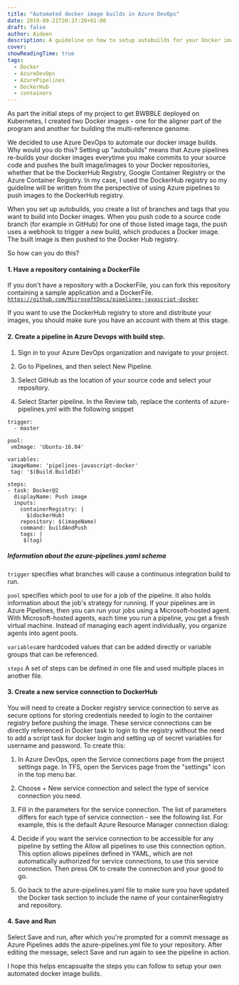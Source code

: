 ```yaml
---
title: "Automated docker image builds in Azure DevOps"
date: 2019-09-21T20:37:20+01:00
draft: false
author: Aideen
description: A guideline on how to setup autobuilds for your Docker images.
cover:
showReadingTime: true
tags:
  - Docker
  - AzureDevOps
  - AzurePipelines
  - DockerHub
  - containers
---
```


As part the initial steps of my project to get BWBBLE deployed on Kubernetes, I created two Docker images - one for the aligner part of the program and another for building the multi-reference genome.

We decided to use Azure DevOps to automate our docker image builds. Why would you do this? Setting up "autobuilds" means that Azure pipelines re-builds your docker images everytime you make commits to your source code and pushes the built image/images to your Docker repositories, whether that be the DockerHub Registry, Google Container Registry or the Azure Container Registry. In my case, I used the DockerHub registry so my guideline will be written from the perspective of using Azure pipelines to push images to the DockerHub registry.

When you set up autobuilds, you create a list of branches and tags that you want to build into Docker images. When you push code to a source code branch (for example in GitHub) for one of those listed image tags, the push uses a webhook to trigger a new build, which produces a Docker image. The built image is then pushed to the Docker Hub registry.

So how can you do this?

#### 1. Have a repository containing a DockerFile

If you don't have a repository with a DockerFile, you can fork this repository containing a sample application and a DockerFile.
<code data-author-content="https://github.com/MicrosoftDocs/pipelines-javascript-docker
">https://github.com/MicrosoftDocs/pipelines-javascript-docker
</code>

If you want to use the DockerHub registry to store and distribute your images, you should make sure you have an account with them at this stage.

#### 2. Create a pipeline in Azure Devops with build step.

1. Sign in to your Azure DevOps organization and navigate to your project.

2. Go to Pipelines, and then select New Pipeline.

3. Select GitHub as the location of your source code and select your repository.
4. Select Starter pipeline. In the Review tab, replace the contents of azure-pipelines.yml with the following snippet

<pre tabindex="0" class="has-inner-focus"><code class="lang-YAML" data-author-content="trigger:
- master

pool:
vmImage: 'Ubuntu-16.04'

variables:
imageName: 'pipelines-javascript-docker'

steps:

- task: Docker@2
  displayName: BuildAndPush
  inputs:
  containerRegistry: |
      $(dockerHub)
    repository: $(imageName)
    command: push
    tags: |
      test1
      test2
  "><span class="hljs-attr">trigger:</span>
  <span class="hljs-bullet">-</span> <span class="hljs-string">master</span>

<span class="hljs-attr">pool:</span>
<span class="hljs-attr"> vmImage:</span> <span class="hljs-string">'Ubuntu-16.04'</span>

<span class="hljs-attr">variables:</span>
<span class="hljs-attr"> imageName:</span> <span class="hljs-string">'pipelines-javascript-docker'</span>
<span class="hljs-attr"> tag:</span> <span class="hljs-string">'$(Build.BuildId)'</span>

<span class="hljs-attr">steps:</span>
<span class="hljs-attr">- task:</span> <span class="hljs-string">Docker@2</span>
<span class="hljs-attr">  displayName:</span> <span class="hljs-string">Push</span> <span class="hljs-string">image</span>
<span class="hljs-attr">  inputs:</span>
<span class="hljs-attr">    containerRegistry:</span> <span class="hljs-string">|
      $(dockerHub)
</span><span class="hljs-attr">    repository:</span> <span class="hljs-string">$(imageName)</span>
<span class="hljs-attr">    command:</span> <span class="hljs-string">buildAndPush</span>
<span class="hljs-attr">    tags:</span> <span class="hljs-string">|
     $(tag)
</span></code></pre>

##### Information about the azure-pipelines.yaml schema

<code>trigger</code> specifies what branches will cause a continuous integration build to run.

<code>pool</code> specifies which pool to use for a job of the pipeline. It also holds information about the job's strategy for running. If your pipelines are in Azure Pipelines, then you can run your jobs using a Microsoft-hosted agent. With Microsoft-hosted agents, each time you run a pipeline, you get a fresh virtual machine. Instead of managing each agent individually, you organize agents into agent pools.

<code>variables</code>are hardcoded values that can be added directly or variable groups that can be referenced.

<code>steps</code> A set of steps can be defined in one file and used multiple places in another file.

#### 3. Create a new service connection to DockerHub

You will need to create a Docker registry service connection to serve as secure options for storing credentials needed to login to the container registry before pushing the image. These service connections can be directly referenced in Docker task to login to the registry without the need to add a script task for docker login and setting up of secret variables for username and password. To create this:

1. In Azure DevOps, open the Service connections page from the project settings page. In TFS, open the Services page from the "settings" icon in the top menu bar.

2. Choose + New service connection and select the type of service connection you need.

3. Fill in the parameters for the service connection. The list of parameters differs for each type of service connection - see the following list. For example, this is the default Azure Resource Manager connection dialog:

4. Decide if you want the service connection to be accessible for any pipeline by setting the Allow all pipelines to use this connection option. This option allows pipelines defined in YAML, which are not automatically authorized for service connections, to use this service connection. Then press OK to create the connection and your good to go.

5. Go back to the azure-pipelines.yaml file to make sure you have updated the Docker task section to include the name of your containerRegistry and repository.

#### 4. Save and Run

Select Save and run, after which you're prompted for a commit message as Azure Pipelines adds the azure-pipelines.yml file to your repository. After editing the message, select Save and run again to see the pipeline in action.

I hope this helps encapsualte the steps you can follow to setup your own automated docker image builds.
